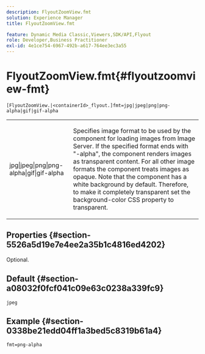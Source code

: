 ```yaml
---
description: FlyoutZoomView.fmt
solution: Experience Manager
title: FlyoutZoomView.fmt

feature: Dynamic Media Classic,Viewers,SDK/API,Flyout
role: Developer,Business Practitioner
exl-id: 4e1ce754-6967-492b-a617-764ee3ec3a55
---
```

# FlyoutZoomView.fmt{#flyoutzoomview-fmt}

`[FlyoutZoomView.|<containerId>_flyout.]fmt=jpg|jpeg|png|png-alpha|gif|gif-alpha`

<table id="table_12B0B59D83BC40FCB957F41B331A1EF9"> 
 <tbody> 
  <tr> 
   <td colname="col1"> <p><span class="codeph"> jpg|jpeg|png|png-alpha|gif|gif-alpha</span> </p> </td> 
   <td colname="col2"> <p> Specifies image format to be used by the component for loading images from Image Server. If the specified format ends with <span class="codeph"> "-alpha"</span>, the component renders images as transparent content. For all other image formats the component treats images as opaque. Note that the component has a white background by default. Therefore, to make it completely transparent set the <span class="codeph"> background-color</span> CSS property to <span class="codeph"> transparent</span>. </p> </td> 
  </tr> 
 </tbody> 
</table>

## Properties {#section-5526a5d19e7e4ee2a35b1c4816ed4202}

Optional.

## Default {#section-a08032f0fcf041c09e63c0238a339fc9}

`jpeg`

## Example {#section-0338be21edd04ff1a3bed5c8319b61a4}

`fmt=png-alpha`
